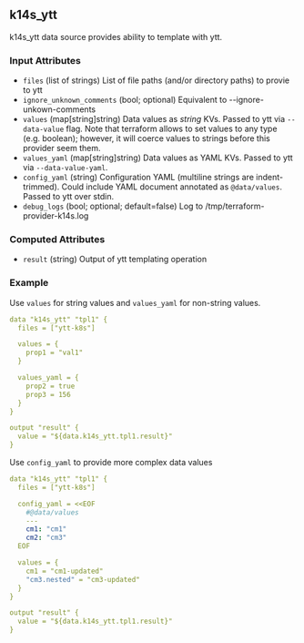 ## k14s_ytt

k14s_ytt data source provides ability to template with ytt.

### Input Attributes

- `files` (list of strings) List of file paths (and/or directory paths) to provie to ytt
- `ignore_unknown_comments` (bool; optional) Equivalent to --ignore-unkown-comments
- `values` (map[string]string) Data values as _string_ KVs. Passed to ytt via `--data-value` flag. Note that terraform allows to set values to any type (e.g. boolean); however, it will coerce values to strings before this provider seem them.
- `values_yaml` (map[string]string) Data values as YAML KVs. Passed to ytt via `--data-value-yaml`.
- `config_yaml` (string) Configuration YAML (multiline strings are indent-trimmed). Could include YAML document annotated as `@data/values`. Passed to ytt over stdin.
- `debug_logs` (bool; optional; default=false) Log to /tmp/terraform-provider-k14s.log

### Computed Attributes

- `result` (string) Output of ytt templating operation

### Example

Use `values` for string values and `values_yaml` for non-string values.

```yaml
data "k14s_ytt" "tpl1" {
  files = ["ytt-k8s"]

  values = {
    prop1 = "val1"
  }

  values_yaml = {
    prop2 = true
    prop3 = 156
  }
}

output "result" {
  value = "${data.k14s_ytt.tpl1.result}"
}
```

Use `config_yaml` to provide more complex data values

```yaml
data "k14s_ytt" "tpl1" {
  files = ["ytt-k8s"]

  config_yaml = <<EOF
    #@data/values
    ---
    cm1: "cm1"
    cm2: "cm3"
  EOF

  values = {
    cm1 = "cm1-updated"
    "cm3.nested" = "cm3-updated"
  }
}

output "result" {
  value = "${data.k14s_ytt.tpl1.result}"
}
```
